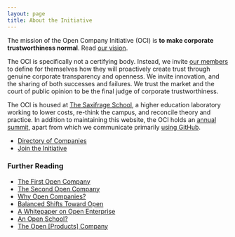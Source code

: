 ```yaml
---
layout: page
title: About the Initiative
---
```


The mission of the Open Company Initiative (OCI) is **to make corporate
trustworthiness normal**. Read [our vision](/vision/).

The OCI is specifically not a certifying body. Instead, we invite [our
members](/directory/) to define for themselves how they will proactively create
trust through genuine corporate transparency and openness. We invite
innovation, and the sharing of both successes and failures. We trust the market
and the court of public opinion to be the final judge of corporate
trustworthiness.

The OCI is housed at [The Saxifrage School](http://www.saxifrageschool.org/), a
higher education laboratory working to lower costs, re-think the campus, and
reconcile theory and practice. In addition to maintaining this website, the OCI
holds an [annual summit](/summit/), apart from which we communicate primarily
[using GitHub](https://github.com/opencompany/opencompany.github.io/issues).

<div class="next-steps nav">
    <ul>
        <li><a href="/directory/">Directory of Companies</a></li>
        <li><a href="/join/">Join the Initiative</a></li>
    </ul>
</div>

### Further Reading

  - <a href="http://blog.gittip.com/post/26350459746/the-first-open-company">The First Open Company</a>
  - <a href="https://medium.com/building-gittip/4cbab7ca1a47">The Second Open Company</a>
  - <a href="https://medium.com/p/fdb74d1b4f0f/">Why Open Companies?</a>
  - <a href="https://www.balancedpayments.com/open">Balanced Shifts Toward Open</a>
  - <a href="/resources/whitepaper.pdf">A Whitepaper on Open Enterprise</a>
  - <a href="https://medium.com/the-saxifrage-school/1cc89b9de873">An Open School?</a>
  - <a href="http://theopencompany.net/pages/about-us">The Open [Products] Company</a>
